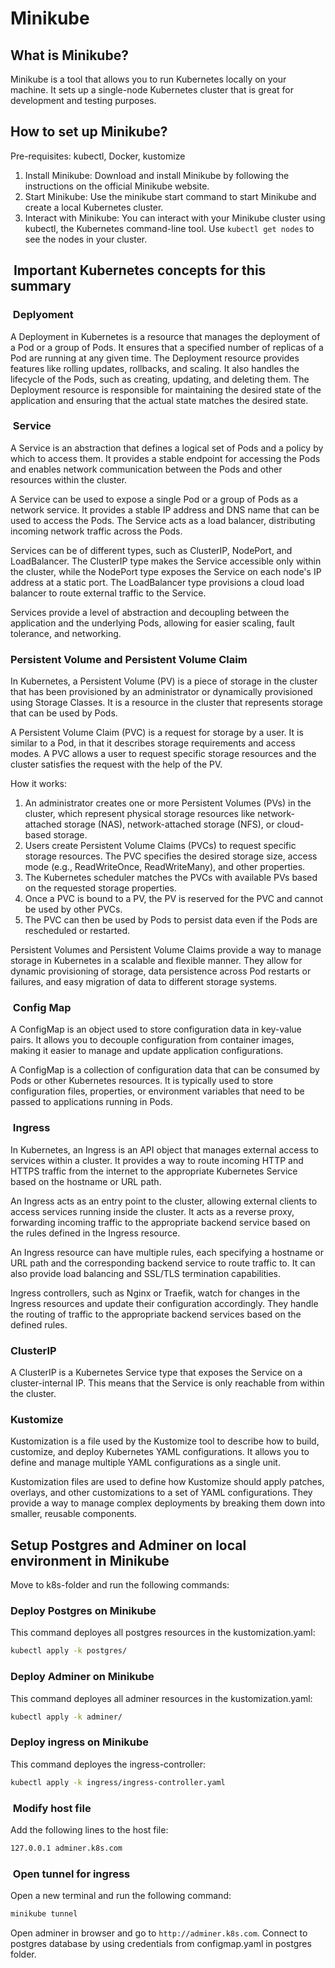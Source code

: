 # Minikube

## What is Minikube?

Minikube is a tool that allows you to run Kubernetes locally on your machine. It sets up a single-node Kubernetes cluster that is great for development and testing purposes.

## How to set up Minikube?

Pre-requisites: kubectl, Docker, kustomize

1. Install Minikube: Download and install Minikube by following the instructions on the official Minikube website.
2. Start Minikube: Use the minikube start command to start Minikube and create a local Kubernetes cluster.
3. Interact with Minikube: You can interact with your Minikube cluster using kubectl, the Kubernetes command-line tool. Use `kubectl get nodes` to see the nodes in your cluster.

##  Important Kubernetes concepts for this summary

###  Deplyoment

A Deployment in Kubernetes is a resource that manages the deployment of a Pod or a group of Pods. It ensures that a specified number of replicas of a Pod are running at any given time. The Deployment resource provides features like rolling updates, rollbacks, and scaling. It also handles the lifecycle of the Pods, such as creating, updating, and deleting them. The Deployment resource is responsible for maintaining the desired state of the application and ensuring that the actual state matches the desired state.

###  Service

A Service is an abstraction that defines a logical set of Pods and a policy by which to access them. It provides a stable endpoint for accessing the Pods and enables network communication between the Pods and other resources within the cluster.

A Service can be used to expose a single Pod or a group of Pods as a network service. It provides a stable IP address and DNS name that can be used to access the Pods. The Service acts as a load balancer, distributing incoming network traffic across the Pods.

Services can be of different types, such as ClusterIP, NodePort, and LoadBalancer. The ClusterIP type makes the Service accessible only within the cluster, while the NodePort type exposes the Service on each node's IP address at a static port. The LoadBalancer type provisions a cloud load balancer to route external traffic to the Service.

Services provide a level of abstraction and decoupling between the application and the underlying Pods, allowing for easier scaling, fault tolerance, and networking.

### Persistent Volume and Persistent Volume Claim

In Kubernetes, a Persistent Volume (PV) is a piece of storage in the cluster that has been provisioned by an administrator or dynamically provisioned using Storage Classes. It is a resource in the cluster that represents storage that can be used by Pods.

A Persistent Volume Claim (PVC) is a request for storage by a user. It is similar to a Pod, in that it describes storage requirements and access modes. A PVC allows a user to request specific storage resources and the cluster satisfies the request with the help of the PV.

How it works:

1. An administrator creates one or more Persistent Volumes (PVs) in the cluster, which represent physical storage resources like network-attached storage (NAS), network-attached storage (NFS), or cloud-based storage.
2. Users create Persistent Volume Claims (PVCs) to request specific storage resources. The PVC specifies the desired storage size, access mode (e.g., ReadWriteOnce, ReadWriteMany), and other properties.
3. The Kubernetes scheduler matches the PVCs with available PVs based on the requested storage properties.
4. Once a PVC is bound to a PV, the PV is reserved for the PVC and cannot be used by other PVCs.
5. The PVC can then be used by Pods to persist data even if the Pods are rescheduled or restarted.

Persistent Volumes and Persistent Volume Claims provide a way to manage storage in Kubernetes in a scalable and flexible manner. They allow for dynamic provisioning of storage, data persistence across Pod restarts or failures, and easy migration of data to different storage systems.

###  Config Map

A ConfigMap is an object used to store configuration data in key-value pairs. It allows you to decouple configuration from container images, making it easier to manage and update application configurations.

A ConfigMap is a collection of configuration data that can be consumed by Pods or other Kubernetes resources. It is typically used to store configuration files, properties, or environment variables that need to be passed to applications running in Pods.

###  Ingress

In Kubernetes, an Ingress is an API object that manages external access to services within a cluster. It provides a way to route incoming HTTP and HTTPS traffic from the internet to the appropriate Kubernetes Service based on the hostname or URL path.

An Ingress acts as an entry point to the cluster, allowing external clients to access services running inside the cluster. It acts as a reverse proxy, forwarding incoming traffic to the appropriate backend service based on the rules defined in the Ingress resource.

An Ingress resource can have multiple rules, each specifying a hostname or URL path and the corresponding backend service to route traffic to. It can also provide load balancing and SSL/TLS termination capabilities.

Ingress controllers, such as Nginx or Traefik, watch for changes in the Ingress resources and update their configuration accordingly. They handle the routing of traffic to the appropriate backend services based on the defined rules.

### ClusterIP

A ClusterIP is a Kubernetes Service type that exposes the Service on a cluster-internal IP. This means that the Service is only reachable from within the cluster.

### Kustomize

Kustomization is a file used by the Kustomize tool to describe how to build, customize, and deploy Kubernetes YAML configurations. It allows you to define and manage multiple YAML configurations as a single unit.

Kustomization files are used to define how Kustomize should apply patches, overlays, and other customizations to a set of YAML configurations. They provide a way to manage complex deployments by breaking them down into smaller, reusable components.

## Setup Postgres and Adminer on local environment in Minikube

Move to k8s-folder and run the following commands:

### Deploy Postgres on Minikube

This command deployes all postgres resources in the kustomization.yaml:

```bash
kubectl apply -k postgres/
```

### Deploy Adminer on Minikube

This command deployes all adminer resources in the kustomization.yaml:

```bash
kubectl apply -k adminer/
```

### Deploy ingress on Minikube

This command deployes the ingress-controller:

```bash
kubectl apply -k ingress/ingress-controller.yaml
```

###  Modify host file

Add the following lines to the host file:

```bash
127.0.0.1 adminer.k8s.com
```

###  Open tunnel for ingress

Open a new terminal and run the following command:

```bash
minikube tunnel
```

Open adminer in browser and go to `http://adminer.k8s.com`.
Connect to postgres database by using credentials from configmap.yaml in postgres folder.
